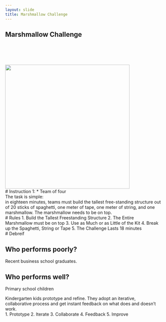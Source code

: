 ```yaml
---
layout: slide
title: Marshmallow Challenge
---
```

 
 
<section>
 <h1>Marshmallow Challenge</h1>

<br>
<br>
<br>
<br>

<img src="http://jrowing.com/iop/presentations/images/emsnew.PNG" width="400">
</section>
<section data-markdown data-notes="^Note:">
# Instruction 1:
* Team of four
</section>

<section data-markdown data-notes="^Note:">
The task is simple: <br>
in eighteen minutes, teams must build the tallest free-standing structure out of 20 sticks of spaghetti, one meter of tape, one meter of string, and one marshmallow. The marshmallow needs to be on top.
</section>

<section data-markdown data-notes="^Note:">
# Rules
1. Build the Tallest Freestanding Structure
2. The Entire Marshmallow must be on top
3. Use as Much or as Little of the Kit
4. Break up the Spaghetti, String or Tape
5. The Challenge Lasts 18 minutes
</section>
<section data-background-iframe="https://www.youtube.com/embed/vQKcrVDujVs">
</section>
 
 <section data-markdown data-notes="^Note:">
# Debreif

</section>
 <section data-markdown data-notes="^Note:">

## Who performs poorly?
Recent business school graduates.
## Who performs well?
Primary school children
</section>

 <section data-markdown data-notes="^Note:">
 Kindergarten kids prototype and refine. They adopt an iterative, collaborative process and get instant feedback on what does and doesn’t work.
</section>

 <section data-markdown data-notes="^Note:">
 1. Prototype
 2. Iterate
 3. Collaborate
 4. Feedback
 5. Improve
</section>
